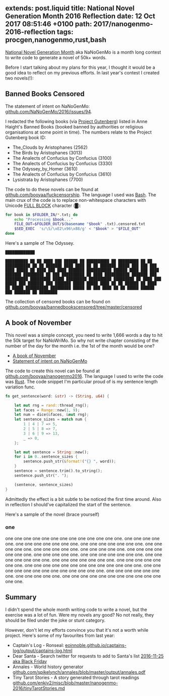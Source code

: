 extends: post.liquid
title: National Novel Generation Month 2016 Reflection
date: 12 Oct 2017 08:51:46 +0100
path: 2017/nanogenmo-2016-reflection
tags: procgen,nanogenmo,rust,bash
---

[National Novel Generation Month](https://nanogenmo.github.io/) aka NaNoGenMo is a month long contest to write code to generate a novel of 50k+ words.

Before I start talking about my plans for this year, I thought it would be a good idea to reflect on my previous efforts. In last year's contest I created two novels(!):

## Banned Books Censored

The statement of intent on NaNoGenMo: [github.com/NaNoGenMo/2016/issues/94](https://github.com/NaNoGenMo/2016/issues/94).

I redacted the following books (via [Project Gutenberg](http://www.gutenberg.org/)) listed in Anne Haight's Banned Books (booked banned by authorities or religious organisations at some point in time). The numbers relate to the Project Gutenberg book ID:

- The_Clouds by Aristophanes (2562)
- The Birds by Aristophanes (3013)
- The Analects of Confucius by Confucius (3100)
- The Analects of Confucius by Confucius (3330)
- The Odyssey_by_Homer (3610)
- The Analects of Confucius by Confucius (3610)
- Lysistrata by Aristophanes (7700)

The code to do these novels can be found at [github.com/booyaa/fuckcensorship](https://github.com/booyaa/fuckcensorship). The language I used was [Bash](https://en.wikipedia.org/wiki/Bash_(Unix_shell)). The main crux of the code is to replace non-whitespace characters with Unicode [FULL BLOCK](http://www.fileformat.info/info/unicode/char/2588/index.htm) character (&#9608;):

```bash
for book in $FOLDER_IN/*.txt; do
    echo "Processing $book..."
    FILE_OUT=$FOLDER_OUT/$(basename "$book" .txt).censored.txt
    $SED_EXEC  's/\S/\xE2\x96\x88/g' < "$book" > "$FILE_OUT"
done
```

Here's a sample of The Odyssey.

```
█████████████

██████████ ██ ██ ████ ███ ██████ ██ ██████████ ██ █████████ ██ ██
███████████ ██ ██ ███████ ████ ████ ██ ██ ███████ █████ ███ ███ ███
████ █████ ██ ████ ███ ████ ███████ ███████████ ██████ ████ ███ ████
███████ █████████ ██ ███ ██████████ ██ ████ ███████████ ███████ ███
██████████ █████████ █████ █████████ ██████████ █████████ ██ ████ ███
█████ ███ ███████ ███ ███████ █████ █████ ████ ██ ██ ██████ ██ ████
██ █████ ██████████ █████████ █████ ██ ███ ████ ██ ██ █████ ██████
███ ███████ ██ ████████
```

The collection of censored books can be found on [github.com/booyaa/bannedbookscensored/tree/master/censored](https://github.com/booyaa/bannedbookscensored/tree/master/censored)


## A book of November

This novel was a simple concept, you need to write 1,666 words a day to hit the 50k target for NaNoWriMo. So why not write chapter consisting of the number of the day for the month i.e. the 1st of the month would be one?

- [A book of November](https://github.com/booyaa/nanogenmo2016/blob/master/novel.md)
- [Statement of intent on NaNoGenMo](https://github.com/NaNoGenMo/2016/issues/60)

The code to create this novel can be found at [github.com/booyaa/nanogenmo2016](https://github.com/booyaa/nanogenmo2016). The language I used to write the code was [Rust](http://rust-lang.org/). The code snippet I'm particular proud of is my sentence length variation func. 

```rust
fn get_sentence(word: &str) -> (String, u64) {

    let mut rng = rand::thread_rng();
    let faces = Range::new(1, 9);
    let num = dice(&faces, &mut rng);
    let sentence_sizes = match num {
        1 | 4 | 7 => 5,
        2 | 5 | 8 => 7,
        3 | 6 | 9 => 13,
        _ => 0,
    };

    let mut sentence = String::new();
    for i in 0..sentence_sizes {
        sentence.push_str(&format!("{} ", word));
    }
    sentence = sentence.trim().to_string();
    sentence.push_str(". ");

    (sentence, sentence_sizes)
}
```

Admittedly the effect is a bit subtle to be noticed the first time around. Also in reflection I should've capitalized the start of the sentence.

Here's a sample of the novel (brace yourself)

### one

one one one one one one one one one one one one one. one one one one one. one one one one one one one. one one one one one one one. one one one one one. one one one one one. one one one one one. one one one one one one one. one one one one one. one one one one one one one. one one one one one one one. one one one one one one one. one one one one one one one. one one one one one one one one one one one one one. one one one one one one one one one one one one one. one one one one one one one. one one one one one. one one one one one one one one one one one one one.

## Summary

I didn't spend the whole month writing code to write a novel, but the exercise was a lot of fun. Were my novels any good? No not really, they should be filed under the joke or stunt category. 

However, don't let my efforts convince you that it's not a worth while project. Here's some of my favourites from last year:

- Captain's Log - Ronseal: [eoinnoble.github.io/captains-log/output/captains-log.html](https://eoinnoble.github.io/captains-log/output/captains-log.html)
- Dear Santa - Search twitter for requests to add to Santa's list [2016-11-25 aka Black Friday](https://raw.githubusercontent.com/hugovk/NaNoGenMo-2016/master/03-dearsanta/2016-11-25-blackfriday.txt)
- Annales - World history generator [github.com/spikelynch/annales/blob/master/output/annales.pdf](https://github.com/spikelynch/annales/blob/master/output/annales.pdf)
- Tiny Tarot Stories - A story generated through tarot readings [github.com/enkiv2/misc/blob/master/nanogenmo-2016/tinyTarotStories.md](https://github.com/enkiv2/misc/blob/master/nanogenmo-2016/tinyTarotStories.md)